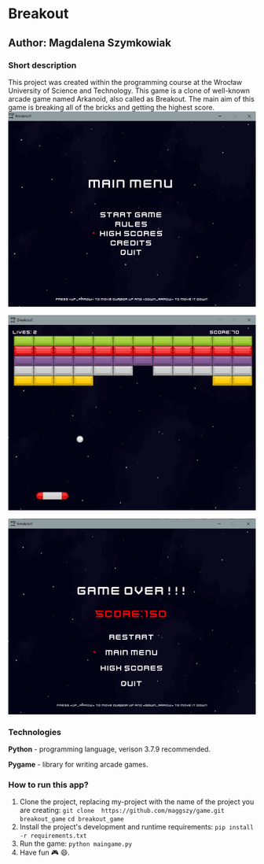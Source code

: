 # Breakout
## Author: Magdalena Szymkowiak

### Short description
This project was created within the programming course at the Wrocław University of Science and Technology.
This game is a clone of well-known arcade game named Arkanoid, also called as Breakout. The main aim of this game is breaking all of the bricks and getting the highest score. 
![](img/presentation.png)

![](img/presentation2.png)

![](img/presentation3.png)

### Technologies
**Python** - programming language, verison 3.7.9 recommended. 

**Pygame** - library for writing arcade games.

### How to run this app?
1. Clone the project, replacing my-project with the name of the project you are creating: 
`git clone  https://github.com/maggszy/game.git breakout_game`
`cd breakout_game `
2. Install the project's development and runtime requirements:
`pip install -r requirements.txt`
3. Run the game:
`python maingame.py`
4. Have fun :video_game: :smile:.